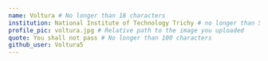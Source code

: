 ```yaml
---
name: Voltura # No longer than 18 characters
institution: National Institute of Technology Trichy # no longer than 58 characters
profile_pic: voltura.jpg # Relative path to the image you uploaded
quote: You shall not pass # No longer than 100 characters
github_user: Voltura5
---
```

